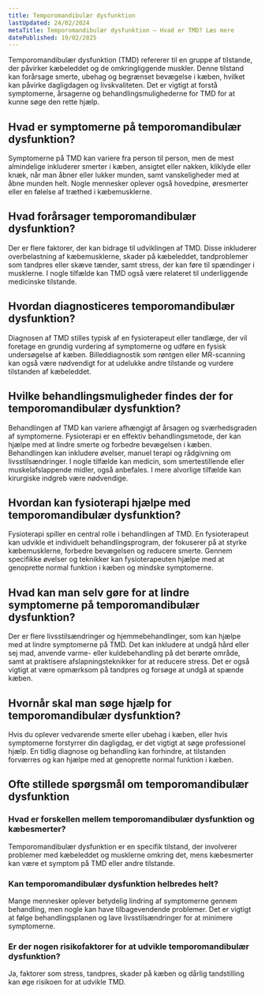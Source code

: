 ```yaml
---
title: Temporomandibulær dysfunktion
lastUpdated: 24/02/2024
metaTitle: Temporomandibulær dysfunktion – Hvad er TMD? Læs mere
datePublished: 19/02/2025
---
```


Temporomandibulær dysfunktion (TMD) refererer til en gruppe af tilstande, der påvirker kæbeleddet og de omkringliggende muskler. Denne tilstand kan forårsage smerte, ubehag og begrænset bevægelse i kæben, hvilket kan påvirke dagligdagen og livskvaliteten. Det er vigtigt at forstå symptomerne, årsagerne og behandlingsmulighederne for TMD for at kunne søge den rette hjælp.

## Hvad er symptomerne på temporomandibulær dysfunktion?

Symptomerne på TMD kan variere fra person til person, men de mest almindelige inkluderer smerter i kæben, ansigtet eller nakken, kliklyde eller knæk, når man åbner eller lukker munden, samt vanskeligheder med at åbne munden helt. Nogle mennesker oplever også hovedpine, øresmerter eller en følelse af træthed i kæbemusklerne.

## Hvad forårsager temporomandibulær dysfunktion?

Der er flere faktorer, der kan bidrage til udviklingen af TMD. Disse inkluderer overbelastning af kæbemusklerne, skader på kæbeleddet, tandproblemer som tandpres eller skæve tænder, samt stress, der kan føre til spændinger i musklerne. I nogle tilfælde kan TMD også være relateret til underliggende medicinske tilstande.

## Hvordan diagnosticeres temporomandibulær dysfunktion?

Diagnosen af TMD stilles typisk af en fysioterapeut eller tandlæge, der vil foretage en grundig vurdering af symptomerne og udføre en fysisk undersøgelse af kæben. Billeddiagnostik som røntgen eller MR-scanning kan også være nødvendigt for at udelukke andre tilstande og vurdere tilstanden af kæbeleddet.

## Hvilke behandlingsmuligheder findes der for temporomandibulær dysfunktion?

Behandlingen af TMD kan variere afhængigt af årsagen og sværhedsgraden af symptomerne. Fysioterapi er en effektiv behandlingsmetode, der kan hjælpe med at lindre smerte og forbedre bevægelsen i kæben. Behandlingen kan inkludere øvelser, manuel terapi og rådgivning om livsstilsændringer. I nogle tilfælde kan medicin, som smertestillende eller muskelafslappende midler, også anbefales. I mere alvorlige tilfælde kan kirurgiske indgreb være nødvendige.

## Hvordan kan fysioterapi hjælpe med temporomandibulær dysfunktion?

Fysioterapi spiller en central rolle i behandlingen af TMD. En fysioterapeut kan udvikle et individuelt behandlingsprogram, der fokuserer på at styrke kæbemusklerne, forbedre bevægelsen og reducere smerte. Gennem specifikke øvelser og teknikker kan fysioterapeuten hjælpe med at genoprette normal funktion i kæben og mindske symptomerne.

## Hvad kan man selv gøre for at lindre symptomerne på temporomandibulær dysfunktion?

Der er flere livsstilsændringer og hjemmebehandlinger, som kan hjælpe med at lindre symptomerne på TMD. Det kan inkludere at undgå hård eller sej mad, anvende varme- eller kuldebehandling på det berørte område, samt at praktisere afslapningsteknikker for at reducere stress. Det er også vigtigt at være opmærksom på tandpres og forsøge at undgå at spænde kæben.

## Hvornår skal man søge hjælp for temporomandibulær dysfunktion?

Hvis du oplever vedvarende smerte eller ubehag i kæben, eller hvis symptomerne forstyrrer din dagligdag, er det vigtigt at søge professionel hjælp. En tidlig diagnose og behandling kan forhindre, at tilstanden forværres og kan hjælpe med at genoprette normal funktion i kæben.

## Ofte stillede spørgsmål om temporomandibulær dysfunktion

### Hvad er forskellen mellem temporomandibulær dysfunktion og kæbesmerter?

Temporomandibulær dysfunktion er en specifik tilstand, der involverer problemer med kæbeleddet og musklerne omkring det, mens kæbesmerter kan være et symptom på TMD eller andre tilstande.

### Kan temporomandibulær dysfunktion helbredes helt?

Mange mennesker oplever betydelig lindring af symptomerne gennem behandling, men nogle kan have tilbagevendende problemer. Det er vigtigt at følge behandlingsplanen og lave livsstilsændringer for at minimere symptomerne.

### Er der nogen risikofaktorer for at udvikle temporomandibulær dysfunktion?

Ja, faktorer som stress, tandpres, skader på kæben og dårlig tandstilling kan øge risikoen for at udvikle TMD.
